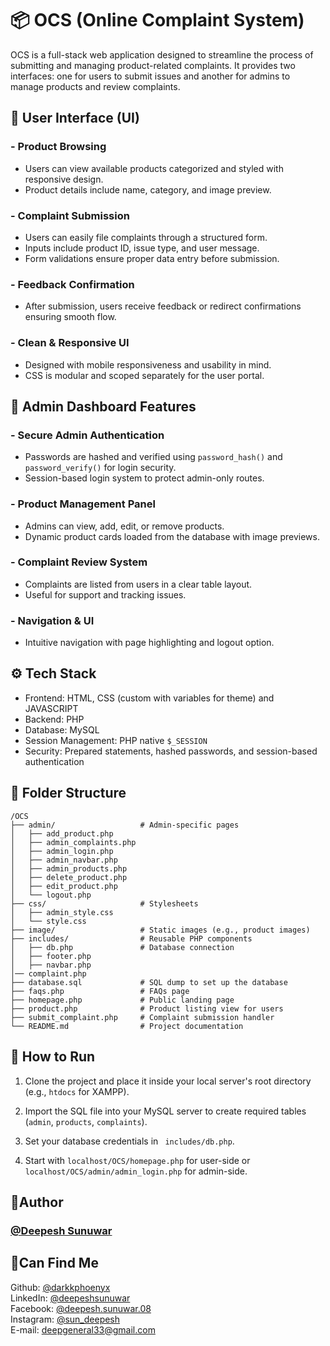 # 📦 OCS (Online Complaint System)

OCS is a full-stack web application designed to streamline the process of submitting and managing product-related complaints. It provides two interfaces: one for users to submit issues and another for admins to manage products and review complaints.

## 👤 User Interface (UI)

### - Product Browsing

- Users can view available products categorized and styled with responsive design.
- Product details include name, category, and image preview.

### - Complaint Submission

- Users can easily file complaints through a structured form.
- Inputs include product ID, issue type, and user message.
- Form validations ensure proper data entry before submission.

### - Feedback Confirmation

- After submission, users receive feedback or redirect confirmations ensuring smooth flow.

### - Clean & Responsive UI

- Designed with mobile responsiveness and usability in mind.
- CSS is modular and scoped separately for the user portal.

## 🔐 Admin Dashboard Features

### - Secure Admin Authentication

- Passwords are hashed and verified using `password_hash()` and `password_verify()` for login security.
- Session-based login system to protect admin-only routes.

### - Product Management Panel

- Admins can view, add, edit, or remove products.
- Dynamic product cards loaded from the database with image previews.

### - Complaint Review System

- Complaints are listed from users in a clear table layout.
- Useful for support and tracking issues.

### - Navigation & UI

- Intuitive navigation with page highlighting and logout option.

## ⚙️ Tech Stack

- Frontend: HTML, CSS (custom with variables for theme) and JAVASCRIPT
- Backend: PHP
- Database: MySQL
- Session Management: PHP native `$_SESSION`
- Security: Prepared statements, hashed passwords, and session-based authentication

## 📁 Folder Structure

```
/OCS
├── admin/                   # Admin-specific pages
│   ├── add_product.php
│   ├── admin_complaints.php
│   ├── admin_login.php
│   ├── admin_navbar.php
│   ├── admin_products.php
│   ├── delete_product.php
│   ├── edit_product.php
│   └── logout.php
├── css/                     # Stylesheets
│   ├── admin_style.css
│   └── style.css
├── image/                   # Static images (e.g., product images)
├── includes/                # Reusable PHP components
│   ├── db.php               # Database connection
│   ├── footer.php
│   ├── navbar.php
│── complaint.php
├── database.sql             # SQL dump to set up the database
├── faqs.php                 # FAQs page
├── homepage.php             # Public landing page
├── product.php              # Product listing view for users
├── submit_complaint.php     # Complaint submission handler
└── README.md                # Project documentation
```

## 🚀 How to Run

1. Clone the project and place it inside your local server's root directory (e.g., `htdocs` for XAMPP).

2. Import the SQL file into your MySQL server to create required tables (`admin`, `products`, `complaints`).

3. Set your database credentials in ` includes/db.php`.

4. Start with `localhost/OCS/homepage.php` for user-side or `localhost/OCS/admin/admin_login.php` for admin-side.

## 👦Author

### [@Deepesh Sunuwar](https://github.com/darkkphoenyx)

## 🔗Can Find Me

Github: [@darkkphoenyx](https://github.com/darkkphoenyx)  
LinkedIn: [@deepeshsunuwar](https://www.linkedin.com/in/deepesh-sunuwar-6237351aa/)  
Facebook: [@deepesh.sunuwar.08](https://www.facebook.com/deepesh.sunuwar.08)  
Instagram: [@sun_deepesh](https://www.instagram.com/sun_deepesh/)  
E-mail: deepgeneral33@gmail.com
